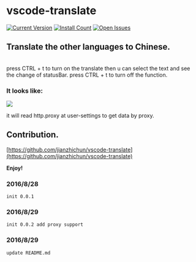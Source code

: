 # vscode-translate

[![Current Version](http://vsmarketplacebadge.apphb.com/version/chun.vscode-translate.svg)](https://marketplace.visualstudio.com/items?itemName=chun.vscode-translate)
[![Install Count](http://vsmarketplacebadge.apphb.com/installs/chun.vscode-translate.svg)](https://marketplace.visualstudio.com/items?itemName=chun.vscode-translate)
[![Open Issues](http://vsmarketplacebadge.apphb.com/rating/chun.vscode-translate.svg)](https://marketplace.visualstudio.com/items?itemName=chun.vscode-translate)

## Translate the other languages to Chinese.
<br />
press CTRL + t to turn on the translate then u can select the text and see the change of statusBar.
press CTRL + t to turn off the function. <br />

### It looks like:

![](https://raw.githubusercontent.com/jianzhichun/vscode-translate/master/img/translate_show.gif)

it will read http.proxy at user-settings to get data by proxy. 

## Contribution.

[https://github.com/jianzhichun/vscode-translate](https://github.com/jianzhichun/vscode-translate)


**Enjoy!**

### 2016/8/28
    init 0.0.1
### 2016/8/29
    init 0.0.2 add proxy support 
### 2016/8/29
    update README.md
